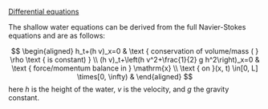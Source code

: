 [Differential equations](Differential%20equations.md)

The shallow water equations can be derived from the full Navier-Stokes equations and are as follows:

$$
\begin{aligned}
h_t+(h v)_x=0 & \text { conservation of volume/mass ( } \rho \text { is constant) } \\
(h v)_t+\left(h v^2+\frac{1}{2} g h^2\right)_x=0 & \text { force/momentum balance in } \mathrm{x} \\
\text { on }(x, t) \in[0, L] \times[0, \infty) &
\end{aligned}
$$
here $h$ is the height of the water, $v$ is the velocity, and $g$ the gravity constant.